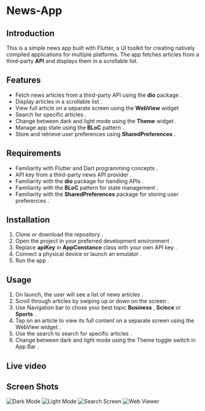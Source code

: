 # News-App

## Introduction
This is a simple news app built with Flutter, a UI toolkit for creating natively compiled applications for multiple platforms. The app fetches articles from a third-party **API** and displays them in a scrollable list.

## Features
- Fetch news articles from a third-party API using the **dio** package .
- Display articles in a scrollable list .
- View full article on a separate screen using the **WebView** widget
- Search for specific articles .
- Change between dark and light mode using the **Theme** widget .
- Manage app state using the **BLoC** pattern .
- Store and retrieve user preferences using **SharedPreferences** .

## Requirements
- Familiarity with Flutter and Dart programming concepts .
- API key from a third-party news API provider .
- Familiarity with the **dio** package for handling APIs .
- Familiarity with the **BLoC** pattern for state management . 
- Familiarity with the **SharedPreferences** package for storing user preferences .

## Installation
1. Clone or download the repository .
2. Open the project in your preferred development environment .
3. Replace **apiKey** in **AppConstance** class with your own API key .
4. Connect a physical device or launch an emulator .
5. Run the app .

## Usage
1. On launch, the user will see a list of news articles .
2. Scroll through articles by swiping up or down on the screen .
3. Use Navigation bar to chose your best topic **Business** , **Scince** or **Sports** .
4. Tap on an article to view its full content on a separate screen using the WebView widget . 
5. Use the search  to search for specific articles . 
6. Change between dark and light mode using the Theme toggle switch in App Bar .

## Live video 

## Screen Shots
![Dark Mode](https://drive.google.com/file/d/1NHpZWFzVfEPOSxR403LOMh3S4BYBTXXv/view?usp=sharing) 
![Light Mode](https://drive.google.com/file/d/1NJB8kFW04rGqOIt41AKViHjHXiAPkNuY/view)
![Search Screen](https://drive.google.com/file/d/1NInTLZ7gHZ12H93auWeLnaP9mV-lXqdC/view?usp=sharing)
![Web Viewer](https://drive.google.com/file/d/1NIqPpkrQs1k3HWRNzjwHlyXRiV9bU6Hp/view?usp=sharing)





